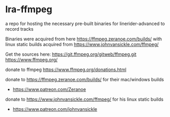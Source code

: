 # lra-ffmpeg
a repo for hosting the necessary pre-built binaries for linerider-advanced to record tracks

Binaries were acquired from here https://ffmpeg.zeranoe.com/builds/
with linux static builds acquired from https://www.johnvansickle.com/ffmpeg/

Get the sources here:
https://git.ffmpeg.org/gitweb/ffmpeg.git
https://www.ffmpeg.org/

donate to ffmpeg
https://www.ffmpeg.org/donations.html

donate to https://ffmpeg.zeranoe.com/builds/ for their mac/windows builds
* https://www.patreon.com/Zeranoe

donate to https://www.johnvansickle.com/ffmpeg/ for his linux static builds
* https://www.patreon.com/johnvansickle
